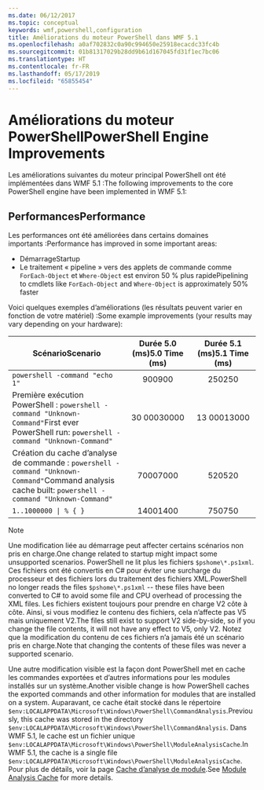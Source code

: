 ```yaml
---
ms.date: 06/12/2017
ms.topic: conceptual
keywords: wmf,powershell,configuration
title: Améliorations du moteur PowerShell dans WMF 5.1
ms.openlocfilehash: a0af702832c0a90c994650e25918ecacdc33fc4b
ms.sourcegitcommit: 01b81317029b28dd9b61d167045fd31f1ec7bc06
ms.translationtype: HT
ms.contentlocale: fr-FR
ms.lasthandoff: 05/17/2019
ms.locfileid: "65855454"
---
```

# <a name="powershell-engine-improvements"></a><span data-ttu-id="0f7fd-103">Améliorations du moteur PowerShell</span><span class="sxs-lookup"><span data-stu-id="0f7fd-103">PowerShell Engine Improvements</span></span>

<span data-ttu-id="0f7fd-104">Les améliorations suivantes du moteur principal PowerShell ont été implémentées dans WMF 5.1 :</span><span class="sxs-lookup"><span data-stu-id="0f7fd-104">The following improvements to the core PowerShell engine have been implemented in WMF 5.1:</span></span>

## <a name="performance"></a><span data-ttu-id="0f7fd-105">Performances</span><span class="sxs-lookup"><span data-stu-id="0f7fd-105">Performance</span></span>

<span data-ttu-id="0f7fd-106">Les performances ont été améliorées dans certains domaines importants :</span><span class="sxs-lookup"><span data-stu-id="0f7fd-106">Performance has improved in some important areas:</span></span>

- <span data-ttu-id="0f7fd-107">Démarrage</span><span class="sxs-lookup"><span data-stu-id="0f7fd-107">Startup</span></span>
- <span data-ttu-id="0f7fd-108">Le traitement « pipeline » vers des applets de commande comme `ForEach-Object` et `Where-Object` est environ 50 % plus rapide</span><span class="sxs-lookup"><span data-stu-id="0f7fd-108">Pipelining to cmdlets like `ForEach-Object` and `Where-Object` is approximately 50% faster</span></span>

<span data-ttu-id="0f7fd-109">Voici quelques exemples d’améliorations (les résultats peuvent varier en fonction de votre matériel) :</span><span class="sxs-lookup"><span data-stu-id="0f7fd-109">Some example improvements (your results may vary depending on your hardware):</span></span>

| <span data-ttu-id="0f7fd-110">Scénario</span><span class="sxs-lookup"><span data-stu-id="0f7fd-110">Scenario</span></span> | <span data-ttu-id="0f7fd-111">Durée 5.0 (ms)</span><span class="sxs-lookup"><span data-stu-id="0f7fd-111">5.0 Time (ms)</span></span> | <span data-ttu-id="0f7fd-112">Durée 5.1 (ms)</span><span class="sxs-lookup"><span data-stu-id="0f7fd-112">5.1 Time (ms)</span></span> |
| -------- | :---------------: | :---------------: |
| `powershell -command "echo 1"` | <span data-ttu-id="0f7fd-113">900</span><span class="sxs-lookup"><span data-stu-id="0f7fd-113">900</span></span> | <span data-ttu-id="0f7fd-114">250</span><span class="sxs-lookup"><span data-stu-id="0f7fd-114">250</span></span> |
| <span data-ttu-id="0f7fd-115">Première exécution PowerShell : `powershell -command "Unknown-Command"`</span><span class="sxs-lookup"><span data-stu-id="0f7fd-115">First ever PowerShell run: `powershell -command "Unknown-Command"`</span></span> | <span data-ttu-id="0f7fd-116">30 000</span><span class="sxs-lookup"><span data-stu-id="0f7fd-116">30000</span></span> | <span data-ttu-id="0f7fd-117">13 000</span><span class="sxs-lookup"><span data-stu-id="0f7fd-117">13000</span></span> |
| <span data-ttu-id="0f7fd-118">Création du cache d’analyse de commande : `powershell -command "Unknown-Command"`</span><span class="sxs-lookup"><span data-stu-id="0f7fd-118">Command analysis cache built: `powershell -command "Unknown-Command"`</span></span> | <span data-ttu-id="0f7fd-119">7000</span><span class="sxs-lookup"><span data-stu-id="0f7fd-119">7000</span></span> | <span data-ttu-id="0f7fd-120">520</span><span class="sxs-lookup"><span data-stu-id="0f7fd-120">520</span></span> |
| <code>1..1000000 &#124; % { }</code> | <span data-ttu-id="0f7fd-121">1400</span><span class="sxs-lookup"><span data-stu-id="0f7fd-121">1400</span></span> | <span data-ttu-id="0f7fd-122">750</span><span class="sxs-lookup"><span data-stu-id="0f7fd-122">750</span></span> |

> [!NOTE]
> <span data-ttu-id="0f7fd-123">Une modification liée au démarrage peut affecter certains scénarios non pris en charge.</span><span class="sxs-lookup"><span data-stu-id="0f7fd-123">One change related to startup might impact some unsupported scenarios.</span></span> <span data-ttu-id="0f7fd-124">PowerShell ne lit plus les fichiers `$pshome\*.ps1xml`. Ces fichiers ont été convertis en C# pour éviter une surcharge du processeur et des fichiers lors du traitement des fichiers XML.</span><span class="sxs-lookup"><span data-stu-id="0f7fd-124">PowerShell no longer reads the files `$pshome\*.ps1xml` -- these files have been converted to C# to avoid some file and CPU overhead of processing the XML files.</span></span> <span data-ttu-id="0f7fd-125">Les fichiers existent toujours pour prendre en charge V2 côte à côte. Ainsi, si vous modifiez le contenu des fichiers, cela n’affecte pas V5 mais uniquement V2.</span><span class="sxs-lookup"><span data-stu-id="0f7fd-125">The files still exist to support V2 side-by-side, so if you change the file contents, it will not have any effect to V5, only V2.</span></span> <span data-ttu-id="0f7fd-126">Notez que la modification du contenu de ces fichiers n’a jamais été un scénario pris en charge.</span><span class="sxs-lookup"><span data-stu-id="0f7fd-126">Note that changing the contents of these files was never a supported scenario.</span></span>

<span data-ttu-id="0f7fd-127">Une autre modification visible est la façon dont PowerShell met en cache les commandes exportées et d’autres informations pour les modules installés sur un système.</span><span class="sxs-lookup"><span data-stu-id="0f7fd-127">Another visible change is how PowerShell caches the exported commands and other information for modules that are installed on a system.</span></span> <span data-ttu-id="0f7fd-128">Auparavant, ce cache était stocké dans le répertoire `$env:LOCALAPPDATA\Microsoft\Windows\PowerShell\CommandAnalysis`.</span><span class="sxs-lookup"><span data-stu-id="0f7fd-128">Previously, this cache was stored in the directory `$env:LOCALAPPDATA\Microsoft\Windows\PowerShell\CommandAnalysis`.</span></span> <span data-ttu-id="0f7fd-129">Dans WMF 5.1, le cache est un fichier unique `$env:LOCALAPPDATA\Microsoft\Windows\PowerShell\ModuleAnalysisCache`.</span><span class="sxs-lookup"><span data-stu-id="0f7fd-129">In WMF 5.1, the cache is a single file `$env:LOCALAPPDATA\Microsoft\Windows\PowerShell\ModuleAnalysisCache`.</span></span> <span data-ttu-id="0f7fd-130">Pour plus de détails, voir la page [Cache d’analyse de module](release-notes.md#module-analysis-cache).</span><span class="sxs-lookup"><span data-stu-id="0f7fd-130">See [Module Analysis Cache](release-notes.md#module-analysis-cache) for more details.</span></span>